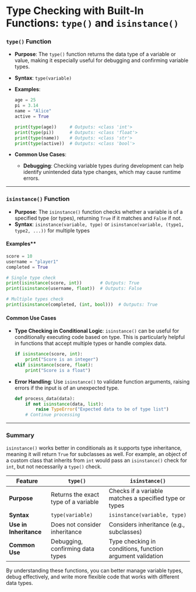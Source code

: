 # Type Checking with Built-In Functions: `type()` and `isinstance()`

### `type()` Function
- **Purpose**: The `type()` function returns the data type of a variable or value, making it especially useful for debugging and confirming variable types.
- **Syntax**: `type(variable)`
- **Examples**:
  ```python
  age = 25
  pi = 3.14
  name = "Alice"
  active = True

  print(type(age))     # Outputs: <class 'int'>
  print(type(pi))      # Outputs: <class 'float'>
  print(type(name))    # Outputs: <class 'str'>
  print(type(active))  # Outputs: <class 'bool'>
  ```

- **Common Use Cases**:
  - **Debugging**: Checking variable types during development can help identify unintended data type changes, which may cause runtime errors.

---

### `isinstance()` Function
- **Purpose**: The `isinstance()` function checks whether a variable is of a specified type (or types), returning `True` if it matches and `False` if not.
- **Syntax**: `isinstance(variable, type)` or `isinstance(variable, (type1, type2, ...))` for multiple types

#### Examples**
```python
score = 10
username = "player1"
completed = True

# Single type check
print(isinstance(score, int))       # Outputs: True
print(isinstance(username, float))  # Outputs: False

# Multiple types check
print(isinstance(completed, (int, bool)))  # Outputs: True
```

#### Common Use Cases
- **Type Checking in Conditional Logic**: `isinstance()` can be useful for conditionally executing code based on type. This is particularly helpful in functions that accept multiple types or handle complex data.
  ```python
  if isinstance(score, int):
      print("Score is an integer")
  elif isinstance(score, float):
      print("Score is a float")
  ```
- **Error Handling**: Use `isinstance()` to validate function arguments, raising errors if the input is of an unexpected type.
  ```python
  def process_data(data):
      if not isinstance(data, list):
          raise TypeError("Expected data to be of type list")
      # Continue processing
  ```

---

### Summary
`isinstance()` works better in conditionals as it supports type inheritance, meaning it will return `True` for subclasses as well. For example, an object of a custom class that inherits from `int` would pass an `isinstance()` check for `int`, but not necessarily a `type()` check.

| Feature           | `type()`                     | `isinstance()`                |
|-------------------|------------------------------|-------------------------------|
| **Purpose**       | Returns the exact type of a variable | Checks if a variable matches a specified type or types |
| **Syntax**        | `type(variable)`             | `isinstance(variable, type)`  |
| **Use in Inheritance** | Does not consider inheritance | Considers inheritance (e.g., subclasses) |
| **Common Use**    | Debugging, confirming data types | Type checking in conditions, function argument validation |

By understanding these functions, you can better manage variable types, debug effectively, and write more flexible code that works with different data types.
